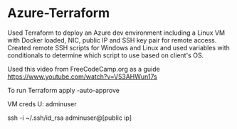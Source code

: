 # Azure-Terraform

Used Terraform to deploy an Azure dev environment including a Linux VM with Docker loaded, NIC, public IP and SSH key pair for remote access. Created remote SSH scripts for Windows and Linux and used variables with conditionals to determine which script to use based on client's OS. 

Used this video from FreeCodeCamp.org as a guide
https://www.youtube.com/watch?v=V53AHWun17s

To run
Terraform apply -auto-approve

VM creds
U: adminuser

ssh -i ~/.ssh/id_rsa adminuser@[public ip]

